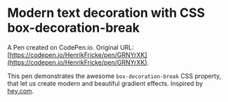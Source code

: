# Modern text decoration with CSS box-decoration-break

A Pen created on CodePen.io. Original URL: [https://codepen.io/HenrikFricke/pen/GRNYrXK](https://codepen.io/HenrikFricke/pen/GRNYrXK).

This pen demonstrates the awesome `box-decoration-break` CSS property, that let us create modern and beautiful gradient effects. Inspired by [hey.com](https://hey.com/).
